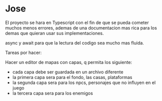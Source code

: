 # Jose

El proyecto se hara en Typescript con el fin de que se pueda cometer muchos menos errores, ademas de una documentacion mas rica para los demas que quieran usar sus implementaciones.

async y await para que la lectura del codigo sea mucho mas fluida.

Tareas por hacer: 

Hacer un editor de mapas con capas, q permita los siguiente:
- cada capa debe ser guardada en un archivo diferente
- la primera capa sera para el fondo, las casas, plataformas
- la segunda capa sera para los npcs, personajes que no influyen en el juego
- la tercera capa sera para los enemigos